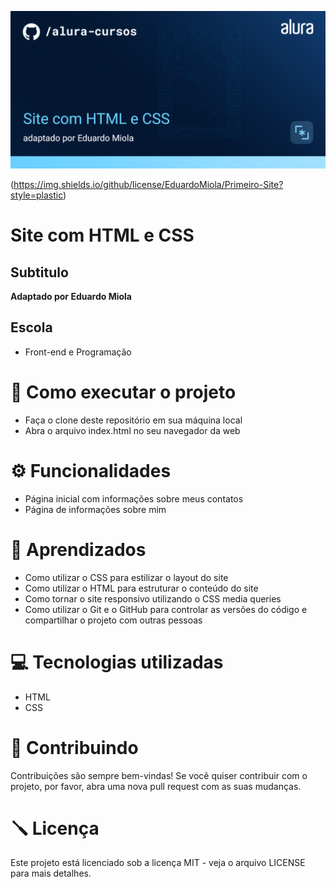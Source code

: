 
![Descricao da sua imagem](https://github.com/EduardoMiola/Primeiro-Site/blob/main/assets/Front-end-Site%20com%20HTML%20e%20CSS.png)

(https://img.shields.io/github/license/EduardoMiola/Primeiro-Site?style=plastic)

# Site com HTML e CSS

## Subtitulo

__Adaptado por Eduardo Miola__

## Escola

* Front-end e Programação

# 🚀 Como executar o projeto

   - Faça o clone deste repositório em sua máquina local
   - Abra o arquivo index.html no seu navegador da web

# ⚙️ Funcionalidades

   * Página inicial com informações sobre meus contatos
   * Página de informações sobre mim

# 📖 Aprendizados

   * Como utilizar o CSS para estilizar o layout do site
   * Como utilizar o HTML para estruturar o conteúdo do site
   * Como tornar o site responsivo utilizando o CSS media queries
   * Como utilizar o Git e o GitHub para controlar as versões do código e compartilhar o projeto com outras pessoas

# 💻 Tecnologias utilizadas

   * HTML
   * CSS

# 💪 Contribuindo

Contribuições são sempre bem-vindas! Se você quiser contribuir com o projeto, por favor, abra uma nova pull request com as suas mudanças.

# 🪛 Licença

Este projeto está licenciado sob a licença MIT - veja o arquivo LICENSE para mais detalhes.
